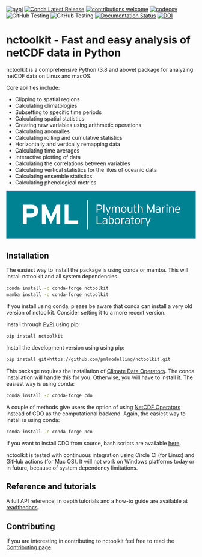 
<!-- README.md is generated from README.Rmd. Please edit that file -->

[![pypi](https://img.shields.io/pypi/v/nctoolkit.svg)](https://pypi.python.org/pypi/nctoolkit/)
[![Conda Latest Release](https://anaconda.org/conda-forge/nctoolkit/badges/version.svg)](https://anaconda.org/conda-forge/nctoolkit/)
[![contributions welcome](https://img.shields.io/badge/contributions-welcome-brightgreen.svg?style=flat)](https://github.com/pmlmodelling/nctoolkit/issues) 
[![codecov](https://codecov.io/gh/pmlmodelling/nctoolkit/branch/master/graph/badge.svg)](https://codecov.io/gh/pmlmodelling/nctoolkit)
![GitHub Testing](https://github.com/pmlmodelling/nctoolkit/actions/workflows/python-app-macos.yml/badge.svg)
![GitHub Testing](https://github.com/pmlmodelling/nctoolkit/actions/workflows/python-app-linux.yml/badge.svg)
[![Documentation Status](https://readthedocs.org/projects/nctoolkit/badge/?version=latest)](https://nctoolkit.readthedocs.io/en/latest/?badge=latest)
[![DOI](https://zenodo.org/badge/DOI/10.5281/zenodo.3938745.svg)](https://doi.org/10.5281/zenodo.3938745)






# nctoolkit - Fast and easy analysis of netCDF data in Python 

nctoolkit is a comprehensive Python (3.8 and above) package for analyzing netCDF data on Linux and macOS.

Core abilities include:
   - Clipping to spatial regions
   - Calculating climatologies
   - Subsetting to specific time periods
   - Calculating spatial statistics
   - Creating new variables using arithmetic operations
   - Calculating anomalies
   - Calculating rolling and cumulative statistics
   - Horizontally and vertically remapping data
   - Calculating time averages
   - Interactive plotting of data
   - Calculating the correlations between variables
   - Calculating vertical statistics for the likes of oceanic data
   - Calculating ensemble statistics
   - Calculating phenological metrics

[![PML logo](docs/source/pml-logo.gif)](https://pml.ac.uk/)


## Installation

The easiest way to install the package is using conda or mamba. This will install nctoolkit and all system dependencies.
```sh
conda install -c conda-forge nctoolkit
mamba install -c conda-forge nctoolkit
```

If you install using conda, please be aware that conda can install a very old version of nctoolkit. Consider setting it to a more recent version.

Install through [PyPI](https://pypi.org/project/nctoolkit/) using pip:
```sh
pip install nctoolkit 
```

Install the development version using using pip:
```sh
pip install git+https://github.com/pmlmodelling/nctoolkit.git
```

This package requires the installation of [Climate Data Operators](https://code.mpimet.mpg.de/projects/cdo/wiki). The conda installation will handle this for you. Otherwise, you will have to install it.  The easiest way is using conda:

```sh
conda install -c conda-forge cdo 
```

A couple of methods give users the option of using [NetCDF Operators](http://nco.sourceforge.net/) instead of CDO as the computational backend. Again, the easiest way to install is using conda:

```sh
conda install -c conda-forge nco 
```

If you want to install CDO from source, bash scripts are available [here](https://github.com/pmlmodelling/nctoolkit/tree/master/cdo_installers).
 
nctoolkit is tested with continuous integration using Circle CI (for Linux) and GitHub actions (for Mac OS). It will not work on Windows platforms today or in future, because of system dependency limitations. 


## Reference and tutorials

A full API reference, in depth tutorials and a how-to guide are available at [readthedocs](https://nctoolkit.readthedocs.io/en/latest/).



## Contributing

If you are interesting in contributing to nctoolkit feel free to read the [Contributing page](https://nctoolkit.readthedocs.io/en/latest/contributing.html).




















